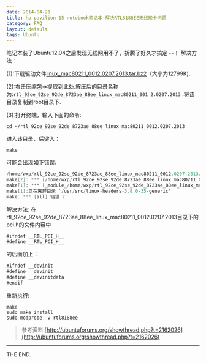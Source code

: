 ```yaml
---
date: 2014-04-21
title: hp pavilion 15 notebook笔记本 解决RTL8188EE无线网卡问题
category: FAQ
layout: default
tags: Ubuntu
---
```


笔记本装了Ubuntu12.04之后发现无线网用不了，折腾了好久才搞定 --！
解决方法：

(1):下载驱动文件[linux_mac80211_0012.0207.2013.tar.bz2](http://67.216.200.63:10241/share/7yQUTMdV)（大小为12799K).

(2):右击压缩包->提取到此处.解压后的目录名称为:`rtl_92ce_92se_92de_8723ae_88ee_linux_mac80211_001 2.0207.2013` .将该目录复制到root目录下.

(3):打开终端，输入下面的命令:

    cd ~/rtl_92ce_92se_92de_8723ae_88ee_linux_mac80211_0012.0207.2013

<!--more-->

进入该目录，后键入：

    make

可能会出现如下错误:

```java
/home/wxp/rtl_92ce_92se_92de_8723ae_88ee_linux_mac80211_0012.0207.2013/pci.h:247:15: 错误： expected ‘=’, ‘,’, ‘;’, ‘asm’ or ‘__attribute__’ before ‘rtl_pci_probe’
make[2]: *** [/home/wxp/rtl_92ce_92se_92de_8723ae_88ee_linux_mac80211_0012.0207.2013/base.o] 错误 1
make[1]: *** [_module_/home/wxp/rtl_92ce_92se_92de_8723ae_88ee_linux_mac80211_0012.0207.2013] 错误 2
make[1]:正在离开目录 `/usr/src/linux-headers-3.8.0-35-generic'
make: *** [all] 错误 2
```

解决方法:
在rtl_92ce_92se_92de_8723ae_88ee_linux_mac80211_0012.0207.2013目录下的pci.h的文件内容中

```java
#ifndef __RTL_PCI_H__
#define __RTL_PCI_H__
```

的后面加上：

```java
#ifndef __devinit
#define __devinit
#define __devinitdata
#endif
```

重新执行:

    make
    sudo make install
    sudo modprobe -v rtl8188ee

> 参考资料:[http://ubuntuforums.org/showthread.php?t=2162026](http://ubuntuforums.org/showthread.php?t=2162026)

- - -
THE END.
